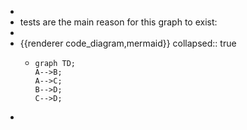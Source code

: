 -
- tests are the main reason for this graph to exist:
-
- {{renderer code_diagram,mermaid}}
  collapsed:: true
	- ```mermaid
	  graph TD;
	  A-->B;
	  A-->C;
	  B-->D;
	  C-->D;
	  ```
-